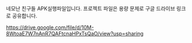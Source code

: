 네모난 친구들 APK실행파일입니다. 
프로젝트 파일은 용량 문제로 구글 드라이브 링크로 공유합니다. 

https://drive.google.com/file/d/10M-8WtoaE7W7nAnR7QAFtcnaHPxTsQaO/view?usp=sharing